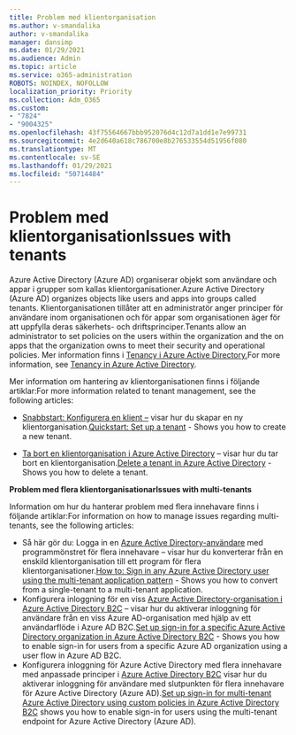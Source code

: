 ```yaml
---
title: Problem med klientorganisation
ms.author: v-smandalika
author: v-smandalika
manager: dansimp
ms.date: 01/29/2021
ms.audience: Admin
ms.topic: article
ms.service: o365-administration
ROBOTS: NOINDEX, NOFOLLOW
localization_priority: Priority
ms.collection: Adm_O365
ms.custom:
- "7824"
- "9004325"
ms.openlocfilehash: 43f75564667bbb952076d4c12d7a1dd1e7e99731
ms.sourcegitcommit: 4e2d640a618c786700e8b276533554d51956f080
ms.translationtype: MT
ms.contentlocale: sv-SE
ms.lasthandoff: 01/29/2021
ms.locfileid: "50714484"
---
```

# <a name="issues-with-tenants"></a><span data-ttu-id="64667-102">Problem med klientorganisation</span><span class="sxs-lookup"><span data-stu-id="64667-102">Issues with tenants</span></span>

<span data-ttu-id="64667-103">Azure Active Directory (Azure AD) organiserar objekt som användare och appar i grupper som kallas klientorganisationer.</span><span class="sxs-lookup"><span data-stu-id="64667-103">Azure Active Directory (Azure AD) organizes objects like users and apps into groups called tenants.</span></span> <span data-ttu-id="64667-104">Klientorganisationen tillåter att en administratör anger principer för användare inom organisationen och för appar som organisationen äger för att uppfylla deras säkerhets- och driftsprinciper.</span><span class="sxs-lookup"><span data-stu-id="64667-104">Tenants allow an administrator to set policies on the users within the organization and the on apps that the organization owns to meet their security and operational policies.</span></span> <span data-ttu-id="64667-105">Mer information finns i [Tenancy i Azure Active Directory.](https://docs.microsoft.com/azure/active-directory/develop/single-and-multi-tenant-apps)</span><span class="sxs-lookup"><span data-stu-id="64667-105">For more information, see [Tenancy in Azure Active Directory](https://docs.microsoft.com/azure/active-directory/develop/single-and-multi-tenant-apps).</span></span>

<span data-ttu-id="64667-106">Mer information om hantering av klientorganisationen finns i följande artiklar:</span><span class="sxs-lookup"><span data-stu-id="64667-106">For more information related to tenant management, see the following articles:</span></span>

- <span data-ttu-id="64667-107">[Snabbstart: Konfigurera en klient –](https://docs.microsoft.com/azure/active-directory/develop/quickstart-create-new-tenant) visar hur du skapar en ny klientorganisation.</span><span class="sxs-lookup"><span data-stu-id="64667-107">[Quickstart: Set up a tenant](https://docs.microsoft.com/azure/active-directory/develop/quickstart-create-new-tenant) - Shows you how to create a new tenant.</span></span>

- <span data-ttu-id="64667-108">[Ta bort en klientorganisation i Azure Active Directory](https://docs.microsoft.com/azure/active-directory/enterprise-users/directory-delete-howto) – visar hur du tar bort en klientorganisation.</span><span class="sxs-lookup"><span data-stu-id="64667-108">[Delete a tenant in Azure Active Directory](https://docs.microsoft.com/azure/active-directory/enterprise-users/directory-delete-howto) - Shows you how to delete a tenant.</span></span>

<span data-ttu-id="64667-109">**Problem med flera klientorganisationar**</span><span class="sxs-lookup"><span data-stu-id="64667-109">**Issues with multi-tenants**</span></span>

<span data-ttu-id="64667-110">Information om hur du hanterar problem med flera innehavare finns i följande artiklar:</span><span class="sxs-lookup"><span data-stu-id="64667-110">For information on how to manage issues regarding multi-tenants, see the following articles:</span></span>

- <span data-ttu-id="64667-111">Så här gör du: Logga in en [Azure Active Directory-användare](https://docs.microsoft.com/azure/active-directory/develop/howto-convert-app-to-be-multi-tenant) med programmönstret för flera innehavare – visar hur du konverterar från en enskild klientorganisation till ett program för flera klientorganisationer.</span><span class="sxs-lookup"><span data-stu-id="64667-111">[How to: Sign in any Azure Active Directory user using the multi-tenant application pattern](https://docs.microsoft.com/azure/active-directory/develop/howto-convert-app-to-be-multi-tenant) - Shows you how to convert from a single-tenant to a multi-tenant application.</span></span>
- <span data-ttu-id="64667-112">Konfigurera inloggning för en viss [Azure Active Directory-organisation i Azure Active Directory B2C](https://docs.microsoft.com/azure/active-directory-b2c/identity-provider-azure-ad-single-tenant?pivots=b2c-user-flow) – visar hur du aktiverar inloggning för användare från en viss Azure AD-organisation med hjälp av ett användarflöde i Azure AD B2C.</span><span class="sxs-lookup"><span data-stu-id="64667-112">[Set up sign-in for a specific Azure Active Directory organization in Azure Active Directory B2C](https://docs.microsoft.com/azure/active-directory-b2c/identity-provider-azure-ad-single-tenant?pivots=b2c-user-flow) - Shows you how to enable sign-in for users from a specific Azure AD organization using a user flow in Azure AD B2C.</span></span>
- <span data-ttu-id="64667-113">Konfigurera inloggning för Azure Active Directory med flera innehavare med anpassade principer i [Azure Active Directory B2C](https://docs.microsoft.com/azure/active-directory-b2c/identity-provider-azure-ad-multi-tenant?pivots=b2c-custom-policy) visar hur du aktiverar inloggning för användare med slutpunkten för flera innehavare för Azure Active Directory (Azure AD).</span><span class="sxs-lookup"><span data-stu-id="64667-113">[Set up sign-in for multi-tenant Azure Active Directory using custom policies in Azure Active Directory B2C](https://docs.microsoft.com/azure/active-directory-b2c/identity-provider-azure-ad-multi-tenant?pivots=b2c-custom-policy)  shows you how to enable sign-in for users using the multi-tenant endpoint for Azure Active Directory (Azure AD).</span></span>






